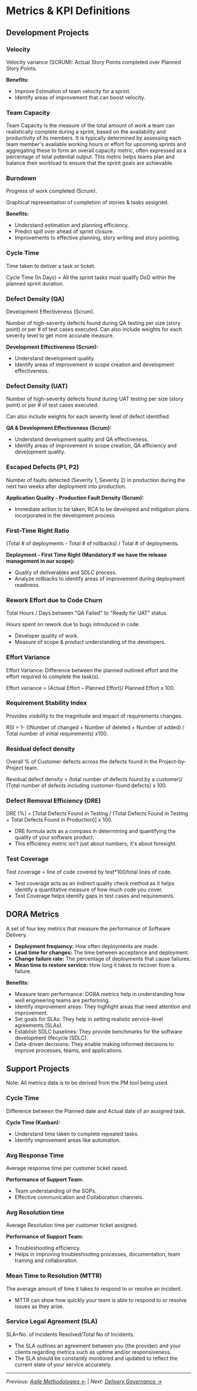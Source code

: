 # Metrics & KPI Definitions

## Development Projects

### Velocity

Velocity variance (SCRUM): Actual Story Points completed over Planned Story Points.

**Benefits:**
- Improve Estimation of team velocity for a sprint.
- Identify areas of improvement that can boost velocity.

### Team Capacity

Team Capacity is the measure of the total amount of work a team can realistically complete during a sprint, based on the availability and productivity of its members. It is typically determined by assessing each team member's available working hours or effort for upcoming sprints and aggregating these to form an overall capacity metric, often expressed as a percentage of total potential output. This metric helps teams plan and balance their workload to ensure that the sprint goals are achievable.

### Burndown

Progress of work completed (Scrum).

Graphical representation of completion of stories & tasks assigned.

**Benefits:**
- Understand estimation and planning efficiency.
- Predict spill over ahead of sprint closure.
- Improvements to effective planning, story writing and story pointing.

### Cycle Time

Time taken to deliver a task or ticket.

Cycle Time (In Days) = All the sprint tasks must qualify DoD within the planned sprint duration.

### Defect Density (QA)

Development Effectiveness (Scrum).

Number of high-severity defects found during QA testing per size (story point) or per # of test cases executed. Can also include weights for each severity level to get more accurate measure.

**Development Effectiveness (Scrum):**
- Understand development quality.
- Identify areas of improvement in scope creation and development effectiveness.

### Defect Density (UAT)

Number of high-severity defects found during UAT testing per size (story point) or per # of test cases executed.

Can also include weights for each severity level of defect identified.

**QA & Development Effectiveness (Scrum):**
- Understand development quality and QA effectiveness.
- Identify areas of improvement in scope creation, QA efficiency and development quality.

### Escaped Defects (P1, P2)

Number of faults detected (Severity 1, Severity 2) in production during the next two weeks after deployment into production.

**Application Quality - Production Fault Density (Scrum):**
- Immediate action to be taken, RCA to be developed and mitigation plans incorporated in the development process.

### First-Time Right Ratio

(Total # of deployments - Total # of rollbacks) / Total # of deployments.

**Deployment - First Time Right (Mandatory If we have the release management in our scope):**
- Quality of deliverables and SDLC process.
- Analyze rollbacks to identify areas of improvement during deployment readiness.

### Rework Effort due to Code Churn

Total Hours / Days between "QA Failed" to "Ready for UAT" status.

Hours spent on rework due to bugs introduced in code.

- Developer quality of work.
- Measure of scope & product understanding of the developers.

### Effort Variance

Effort Variance: Difference between the planned outlined effort and the effort required to complete the task(s).

Effort variance = (Actual Effort – Planned Effort)/ Planned Effort x 100.

### Requirement Stability Index

Provides visibility to the magnitude and impact of requirements changes.

RSI = 1- ((Number of changed + Number of deleted + Number of added) / Total number of initial requirements) x100.

### Residual defect density

Overall % of Customer defects across the defects found in the Project-by-Project team.

Residual defect density = (total number of defects found by a customer)/ (Total number of defects including customer-found defects) x 100.

### Defect Removal Efficiency (DRE)

DRE (%) = [Total Defects Found in Testing / (Total Defects Found in Testing + Total Defects Found in Production)] x 100.

- DRE formula acts as a compass in determining and quantifying the quality of your software product.
- This efficiency metric isn't just about numbers; it's about foresight.

### Test Coverage

Test coverage = line of code covered by test*100/total lines of code.

- Test coverage acts as an indirect quality check method as it helps identify a quantitative measure of how much code you cover.
- Test Coverage helps identify gaps in test cases and requirements.

## DORA Metrics

A set of four key metrics that measure the performance of Software Delivery.

- **Deployment frequency:** How often deployments are made.
- **Lead time for changes:** The time between acceptance and deployment.
- **Change failure rate:** The percentage of deployments that cause failures.
- **Mean time to restore service:** How long it takes to recover from a failure.

**Benefits:**
- Measure team performance: DORA metrics help in understanding how well engineering teams are performing.
- Identify improvement areas: They highlight areas that need attention and improvement.
- Set goals for SLAs: They help in setting realistic service-level agreements (SLAs).
- Establish SDLC baselines: They provide benchmarks for the software development lifecycle (SDLC).
- Data-driven decisions: They enable making informed decisions to improve processes, teams, and applications.

## Support Projects

Note: All metrics data is to be derived from the PM tool being used.

### Cycle Time

Difference between the Planned date and Actual date of an assigned task.

**Cycle Time (Kanban):**
- Understand time taken to complete repeated tasks.
- Identify improvement areas like automation.

### Avg Response Time

Average response time per customer ticket raised.

**Performance of Support Team:**
- Team understanding of the SOPs.
- Effective communication and Collaboration channels.

### Avg Resolution time

Average Resolution time per customer ticket assigned.

**Performance of Support Team:**
- Troubleshooting efficiency.
- Helps in improving troubleshooting processes, documentation, team training and collaboration.

### Mean Time to Resolution (MTTR)

The average amount of time it takes to respond to or resolve an incident.

- MTTR can show how quickly your team is able to respond to or resolve issues as they arise.

### Service Legal Agreement (SLA)

SLA=No. of Incidents Resolved/Total No of Incidents.

- The SLA outlines an agreement between you (the provider) and your clients regarding metrics such as uptime and/or responsiveness.
- The SLA should be constantly monitored and updated to reflect the current state of your service accurately.

---

*Previous: [Agile Methodologies ←](../agile-methodologies/)* | *Next: [Delivery Governance →](../delivery-governance/)*
